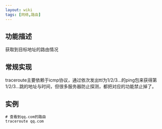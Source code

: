 ```yaml
---
layout: wiki
tags: [网络,路由]
---
```


## 功能描述

获取到目标地址的路由情况

## 常规实现

traceroute主要依赖于icmp协议，通过依次发出ttl为1/2/3...的ping包来获得第1/2/3...跳的地址与时间，但很多服务器防止探测，都把对应的功能禁止掉了。

## 实例

```shell
# 查看到qq.com的路由
traceroute qq.com
```